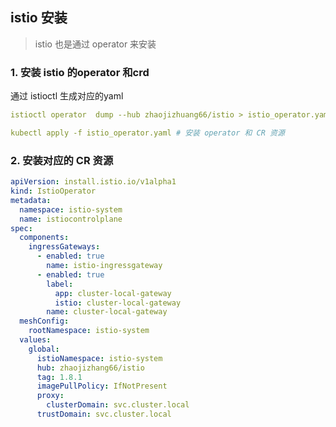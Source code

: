 ## istio 安装

> istio 也是通过 operator 来安装

### 1. 安装 istio 的operator 和crd

 通过 istioctl 生成对应的yaml 

```yaml
istioctl operator  dump --hub zhaojizhuang66/istio > istio_operator.yaml
```

```yaml
kubectl apply -f istio_operator.yaml # 安装 operator 和 CR 资源
```



### 2. 安装对应的 CR 资源



```yaml
apiVersion: install.istio.io/v1alpha1
kind: IstioOperator
metadata:
  namespace: istio-system
  name: istiocontrolplane
spec:
  components:
    ingressGateways:
      - enabled: true
        name: istio-ingressgateway
      - enabled: true
        label:
          app: cluster-local-gateway
          istio: cluster-local-gateway
        name: cluster-local-gateway
  meshConfig:
    rootNamespace: istio-system
  values:
    global:
      istioNamespace: istio-system
      hub: zhaojizhang66/istio
      tag: 1.8.1
      imagePullPolicy: IfNotPresent
      proxy:
        clusterDomain: svc.cluster.local
      trustDomain: svc.cluster.local
```

